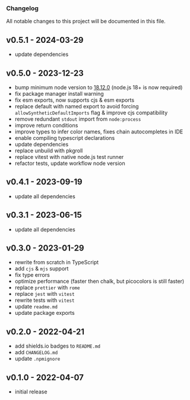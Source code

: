 ### Changelog

All notable changes to this project will be documented in this file.

## v0.5.1 - 2024-03-29

- update dependencies

## v0.5.0 - 2023-12-23

- bump minimum node version to [18.12.0](https://nodejs.org/en/blog/release/v18.12.0) (node.js 18+ is now required)
- fix package manager install warning
- fix esm exports, now supports cjs & esm exports
- replace default with named export to avoid forcing `allowSyntheticDefaultImports` flag & improve cjs compatibility
- remove redundant `stdout` import from `node:process`
- improve return conditions
- improve types to infer color names, fixes chain autocompletes in IDE
- enable compiling typescript declarations
- update dependencies
- replace unbuild with pkgroll
- replace vitest with native node.js test runner
- refactor tests, update workflow node version

## v0.4.1 - 2023-09-19

- update all dependencies

## v0.3.1 - 2023-06-15

- update all dependencies

## v0.3.0 - 2023-01-29

- rewrite from scratch in TypeScript
- add `cjs` & `mjs` support
- fix type errors
- optimize performance (faster then chalk, but picocolors is still faster)
- replace `prettier` with `rome`
- replace `jest` with `vitest`
- rewrite tests with `vitest`
- update `readme.md`
- update package exports

## v0.2.0 - 2022-04-21

- add shields.io badges to `README.md`
- add `CHANGELOG.md`
- update `.npmignore`

## v0.1.0 - 2022-04-07

- initial release
